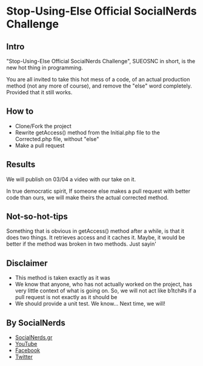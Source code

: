 # Stop-Using-Else Official SocialNerds Challenge

## Intro

"Stop-Using-Else Official SocialNerds Challenge", SUEOSNC in short, is the
new hot thing in programming.

You are all invited to take this hot mess of a code, of an actual production
method (not any more of course), and remove the "else" word completely.
Provided that it still works.

## How to

- Clone/Fork the project
- Rewrite getAccess() method from the Initial.php file to the Corrected.php 
file, without "else"
- Make a pull request

## Results

We will publish on 03/04 a video with our take on it. 

In true democratic spirit, If someone else makes a pull request with
better code than ours, we will make theirs the actual corrected method.

## Not-so-hot-tips

Something that is obvious in getAccess() method  after a while, is that it
does two things. It retrieves access and it caches it. Maybe, it would be
better if the method was broken in two methods. Just sayin'

## Disclaimer

- This method is taken exactly as it was
- We know that anyone, who has not actually worked on the project, has very
little context of what is going on. So, we will not act like b1tch#s if a pull
request is not exactly as it should be
- We should provide a unit test. We know... Next time, we will!

## By SocialNerds

* [SocialNerds.gr](https://www.socialnerds.gr/)
* [YouTube](https://www.youtube.com/SocialNerdsGR)
* [Facebook](https://www.facebook.com/SocialNerdsGR)
* [Twitter](https://twitter.com/socialnerdsgr)
